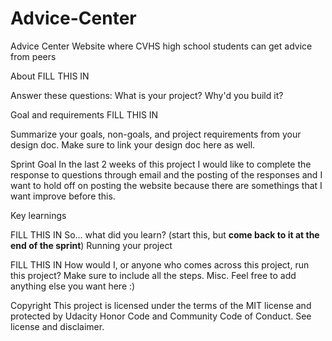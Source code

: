 # Advice-Center

Advice Center
Website where CVHS high school students can get advice from peers

About
FILL THIS IN

Answer these questions: What is your project? Why'd you build it?

Goal and requirements
FILL THIS IN

Summarize your goals, non-goals, and project requirements from your design doc. Make sure to link your design doc here as well.

Sprint Goal
In the last 2 weeks of this project I would like to complete the response to questions through email and the posting of the responses and I want to hold off on posting the website because there are somethings that I want improve before this.

Key learnings

FILL THIS IN
So... what did you learn? (start this, but **come back to it at the end of the sprint**)
Running your project

FILL THIS IN
How would I, or anyone who comes across this project, run this project? Make sure to include all the steps.
Misc.
Feel free to add anything else you want here :)


Copyright
This project is licensed under the terms of the MIT license and protected by Udacity Honor Code and Community Code of Conduct. See license and disclaimer.